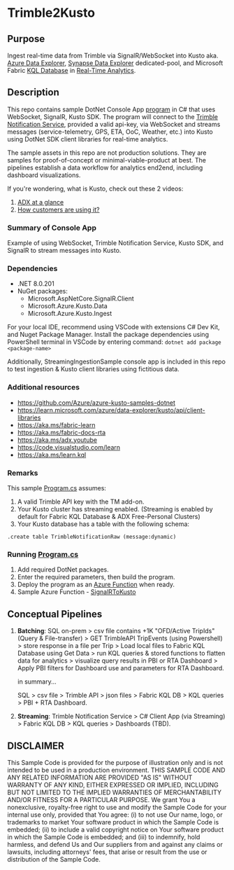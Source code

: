 # Trimble2Kusto 

## Purpose 
Ingest real-time data from Trimble via SignalR/WebSocket into Kusto aka. [Azure Data Explorer](https://aka.ms/adx.pp), [Synapse Data Explorer](https://learn.microsoft.com/azure/synapse-analytics/data-explorer/data-explorer-overview) dedicated-pool, and Microsoft Fabric [KQL Database](https://learn.microsoft.com/fabric/real-time-analytics/create-database) in [Real-Time Analytics](http://aka.ms/FabricRTA). 

## Description
This repo contains sample DotNet Console App [program](notificationsvc/Program.cs) in C# that uses WebSocket, SignalR, Kusto SDK. The program will connect to the [Trimble Notification Service](https://developer.trimblemaps.com/restful-apis/trip-management/notifications-service), provided a valid api-key, via WebSocket and streams messages (service-telemetry, GPS, ETA, OoC, Weather, etc.) into Kusto using DotNet SDK client libraries for real-time analytics. 

The sample assets in this repo are not production solutions. They are samples for proof-of-concept or minimal-viable-product at best. The pipelines establish a data workflow for analytics end2end, including dashboard visualizations. 

If you're wondering, what is Kusto, check out these 2 videos:
1. [ADX at a glance](https://youtu.be/9rwbsZDD9fw?si=6iIJAPIBVMuvPYIp)
2. [How customers are using it?](https://youtu.be/lOO0PMX3qIk?si=01WXCkWITub0l8RH)


### Summary of Console App
Example of using WebSocket, Trimble Notification Service, Kusto SDK, and SignalR to stream messages into Kusto.

### Dependencies
- .NET 8.0.201
- NuGet packages:
  - Microsoft.AspNetCore.SignalR.Client 
  - Microsoft.Azure.Kusto.Data 
  - Microsoft.Azure.Kusto.Ingest

For your local IDE, recommend using VSCode with extensions C# Dev Kit, and Nuget Package Manager. Install the package dependencies using PowerShell terminal in VSCode by entering command: `dotnet add package <package-name>`

Additionally, StreamingIngestionSample console app is included in this repo to test ingestion & Kusto client libraries using fictitious data. 

### Additional resources
- https://github.com/Azure/azure-kusto-samples-dotnet
- https://learn.microsoft.com/azure/data-explorer/kusto/api/client-libraries
- https://aka.ms/fabric-learn
- https://aka.ms/fabric-docs-rta
- https://aka.ms/adx.youtube
- https://code.visualstudio.com/learn
- https://aka.ms/learn.kql
  

### Remarks
This sample [Program.cs](notificationsvc/Program.cs) assumes: 
1. A valid Trimble API key with the TM add-on.
2. Your Kusto cluster has streaming enabled. (Streaming is enabled by default for Fabric KQL Database & ADX Free-Personal Clusters)
3. Your Kusto database has a table with the following schema: 
```
.create table TrimbleNotificationRaw (message:dynamic)
```

### Running [Program.cs](notificationsvc/Program.cs)
1. Add required DotNet packages. 
2. Enter the required parameters, then build the program.
3. Deploy the program as an [Azure Function](https://azure.microsoft.com/products/functions) when ready.
4. Sample Azure Function - [SignalRToKusto](https://github.com/hfleitas/SignalRToKusto)


## Conceptual Pipelines
1. **Batching**: SQL on-prem > csv file contains +1K "OFD/Active TripIds" (Query & File-transfer) > GET TrimbleAPI TripEvents (using Powershell) > store response in a file per Trip > Load local files to Fabric KQL Database using Get Data > run KQL queries & stored functions to flatten data for analytics > visualize query results in PBI or RTA Dashboard > Apply PBI filters for Dashboard use and parameters for RTA Dashboard.

   in summary...

   SQL > csv file > Trimble API > json files > Fabric KQL DB > KQL queries > PBI + RTA Dashboard.

2. **Streaming**: Trimble Notification Service > C# Client App (via Streaming) > Fabric KQL DB > KQL queries > Dashboards (TBD).


## DISCLAIMER
This Sample Code is provided for the purpose of illustration only and is not intended to be used in a production environment. THIS SAMPLE CODE AND ANY RELATED INFORMATION ARE PROVIDED "AS IS" WITHOUT WARRANTY OF ANY KIND, EITHER EXPRESSED OR IMPLIED, INCLUDING BUT NOT LIMITED TO THE IMPLIED WARRANTIES OF MERCHANTABILITY AND/OR FITNESS FOR A PARTICULAR PURPOSE. We grant You a nonexclusive, royalty-free right to use and modify the Sample Code for your internal use only, provided that You agree: (i) to not use Our name, logo, or trademarks to market Your software product in which the Sample Code is embedded; (ii) to include a valid copyright notice on Your software product in which the Sample Code is embedded; and (iii) to indemnify, hold harmless, and defend Us and Our suppliers from and against any claims or lawsuits, including attorneys' fees, that arise or result from the use or distribution of the Sample Code.
